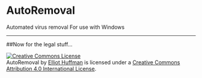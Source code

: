# AutoRemoval
Automated virus removal
For use with Windows

---
##Now for the legal stuff...

<a rel="license" href="http://creativecommons.org/licenses/by/4.0/"><img alt="Creative Commons License" style="border-width:0" src="https://i.creativecommons.org/l/by/4.0/88x31.png" /></a><br /><span xmlns:dct="http://purl.org/dc/terms/" property="dct:title">AutoRemoval</span> by <a xmlns:cc="http://creativecommons.org/ns#" href="https://elliot.elliot-labs.com" property="cc:attributionName" rel="cc:attributionURL">Elliot Huffman</a> is licensed under a <a rel="license" href="http://creativecommons.org/licenses/by/4.0/">Creative Commons Attribution 4.0 International License</a>.
